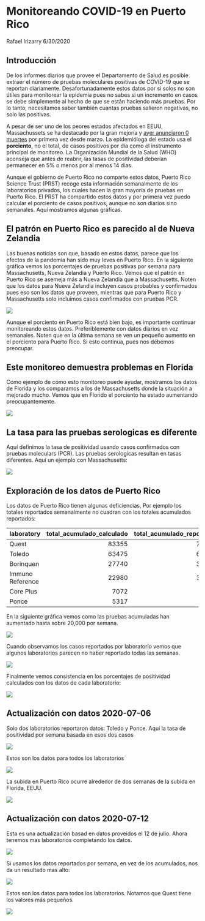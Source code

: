 Monitoreando COVID-19 en Puerto Rico
================
Rafael Irizarry
6/30/2020

## Introducción

De los informes diarios que provee el Departamento de Salud es posible
extraer el número de pruebas moleculares positivas de COVID-19 que se
reportan diariamente. Desafortunadamente estos datos por si solos no son
útiles para monitorear la epidemia pues no sabes si un incremento en
casos se debe simplemente al hecho de que se están haciendo más pruebas.
Por lo tanto, necesitamos saber también cuantas pruebas salieron
negativas, no solo las positivas.

A pesar de ser uno de los peores estados afectados en EEUU,
Massachussets se ha destacado por la gran mejoría y [ayer anunciaron 0
muertes](https://www.bostonherald.com/2020/06/30/zero-new-coronavirus-deaths-reported-in-massachusetts-after-data-cleaning/)
por primera vez desde marzo. La epidemióloga del estado usa el
**porciento**, no el total, de casos positivos por día como el
instrumento principal de monitoreo. La Organización Mundial de la Salud
(WHO) aconseja que antes de reabrir, las tasas de positividad deberían
permanecer en 5% o menos por al menos 14 días.

Aunque el gobierno de Puerto Rico no comparte estos datos, Puerto Rico
Science Trust (PRST) recoge esta información semanalmente de los
laboratorios privados, los cuales hacen la gran mayoría de pruebas en
Puerto Rico. El PRST ha compartido estos datos y por primera vez puedo
calcular el porciento de casos positivos, aunque no son diarios sino
semanales. Aquí mostramos algunas gráficas.

## El patrón en Puerto Rico es parecido al de Nueva Zelandia

Las buenas noticias son que, basado en estos datos, parece que los
efectos de la pandemia han sido muy leves en Puerto Rico. En la
siguiente gráfica vemos los porcentajes de pruebas positivas por semana
para Massachusetts, Nueva Zelandia y Puerto Rico. Vemos que el patrón en
Puerto Rico se asemeja más a Nueva Zelandia que a Massachusetts. Noten
que los datos para Nueva Zelandia incluyen casos probables y confirmados
pues eso son los datos que proveen, mientras que para Puerto Rico y
Massachusetts solo incluimos casos confirmados con pruebas PCR.

![](pr-covid_files/figure-gfm/nz-ma-pr-1.png)<!-- -->

Aunque el porciento en Puerto Rico está bien bajo, es importante
continuar monitoreando estos datos. Preferiblemente con datos diarios en
vez semanales. Noten que en la última semana se ven un pequeño aumento
en el porciento para Puerto Rico. Si esto continua, pues nos debemos
preocupar.

## Este monitoreo demuestra problemas en Florida

Como ejemplo de cómo esto monitoreo puede ayudar, mostramos los datos de
Florida y los comparamos a los de Massachusetts donde la situación a
mejorado mucho. Vemos que en Florido el porciento ha estado aumentando
preocupantemente.

![](pr-covid_files/figure-gfm/fl-ma-1.png)<!-- -->

## La tasa para las pruebas serologicas es diferente

Aquí definimos la tasa de positividad usando casos confirmados con
pruebas moleculars (PCR). Las pruebas serologicas resultan en tasas
diferentes. Aquí un ejemplo con Massachusetts:

![](pr-covid_files/figure-gfm/serology-1.png)<!-- -->

## Exploración de los datos de Puerto Rico

Los datos de Puerto Rico tienen algunas deficiencias. Por ejemplo los
totales reportados semanalmente no cuadran con los totales acumulados
reportados:

| laboratory       | total\_acumulado\_calculado | total\_acumulado\_reportado |
| :--------------- | --------------------------: | --------------------------: |
| Quest            |                       83355 |                       78020 |
| Toledo           |                       63475 |                       64520 |
| Borinquen        |                       27740 |                       30068 |
| Immuno Reference |                       22980 |                       36653 |
| Core Plus        |                        7072 |                        7848 |
| Ponce            |                        5317 |                        8002 |

En la siguiente gráfica vemos como las pruebas acumuladas han aumentado
hasta sobre 20,000 por semana.

![](pr-covid_files/figure-gfm/total-test-by-lab-1.png)<!-- -->

Cuando observamos los casos reportados por laboratorio vemos que algunos
laboratorios parecen no haber reportado todas las semanas.

![](pr-covid_files/figure-gfm/cases-by-lab-1.png)<!-- -->

Finalmente vemos consistencia en los porcentajes de positividad
calculados con los datos de cada laboratorio:

![](pr-covid_files/figure-gfm/percent-positive-by-lab-1.png)<!-- -->

## Actualización con datos 2020-07-06

Solo dos laboratorios reportaron datos: Toledo y Ponce. Aquí la tasa de
positividad por semana basada en esos dos casos

![](pr-covid_files/figure-gfm/pr-2020-07-06-1.png)<!-- -->

Estos son los datos para todos los laboratorios

![](pr-covid_files/figure-gfm/percent-positive-by-lab-2-1.png)<!-- -->

La subida en Puerto Rico ocurre alrededor de dos semanas de la subida en
Florida, EEUU.

![](pr-covid_files/figure-gfm/fl-1.png)<!-- -->

## Actualización con datos 2020-07-12

Esta es una actualización basad en datos proveidos el 12 de julio. Ahora
tenemos mas laboratorios completando los datos.

![](pr-covid_files/figure-gfm/pr-2020-07-12-1.png)<!-- -->

Si usamos los datos reportados por semana, en vez de los acumulados, nos
da un resultado mas alto:

![](pr-covid_files/figure-gfm/unnamed-chunk-2-1.png)<!-- -->

Estos son los datos para todos los laboratorios. Notamos que Quest tiene
los valores más pequeños.

![](pr-covid_files/figure-gfm/percent-positive-by-lab-3-1.png)<!-- -->
